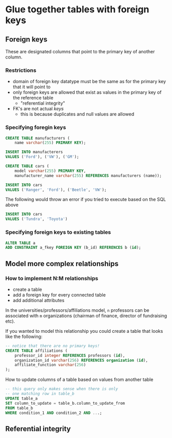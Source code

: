 # Glue together tables with foreign keys

## Foreign keys
These are designated columns that point to the primary key of another column.

### Restrictions
- domain of foreign key datatype must be the same as for the primary key that it will point to
- only foreign keys are allowed that exist as values in the primary key of the reference table
    - "referential integrity"
- FK's are not actual _keys_
    - this is because duplicates and null values are allowed

### Specifying foregin keys
```sql
CREATE TABLE manufacturers (
    name varchar(255) PRIMARY KEY);

INSERT INTO manufacterers
VALUES ('Ford'), ('VW'), ('GM'); 

CREATE TABLE cars (
    model varchar(255) PRIMARY KEY,
    manufacturer_name varchar(255) REFERENCES manufacturers (name));

INSERT INTO cars 
VALUES ('Ranger', 'Ford'), ('Beetle', 'VW');
```
The following would throw an error if you tried to execute based on the SQL above
```sql
INSERT INTO cars
VALUES ('Tundra', 'Toyota')
```

### Specifying foreign keys to existing tables
```sql
ALTER TABLE a
ADD CONSTRAINT a_fkey FOREIGN KEY (b_id) REFERENCES b (id);
```

## Model more complex relationships

### How to implement N:M relationships
- create a table
- add a foreign key for every connected table
- add additional attributes

In the universities/professors/affiliations model, `n` professors can be associated with `m` organizations (chairman of finance, director of fundraising etc).

If you wanted to model this relationship you could create a table that looks like the following:
```sql
-- notice that there are no primary keys!
CREATE TABLE affiliations (
    professor_id integer REFERENCES professors (id),
    organization_id varchar(256) REFERENCES organization (id),
    affiliate_function varchar(256)
);
```

How to update columns of a table based on values from another table
```sql
-- this query only makes sense when there is only
-- one matching row in table_b
UPDATE table_a
SET column_to_update = table_b.column_to_update_from
FROM table_b
WHERE condition_1 AND condition_2 AND ...;
```

## Referential integrity